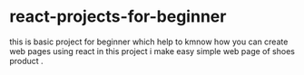 # react-projects-for-beginner
this is basic project for beginner which help to kmnow how you can create web pages using react
in this project i make easy simple web page of shoes product .
